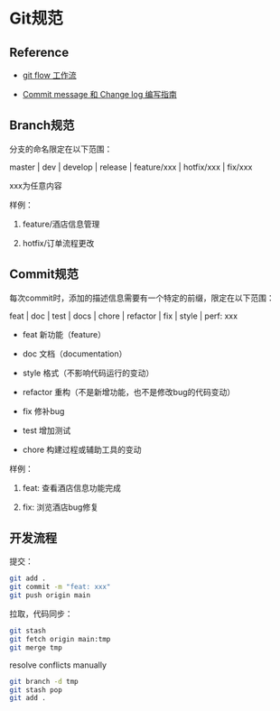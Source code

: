 # Git规范

## Reference

- [git flow 工作流](https://github.com/xirong/my-git/blob/master/git-workflow-tutorial.md#23-gitflow工作流)

- [Commit message 和 Change log 编写指南](http://www.ruanyifeng.com/blog/2016/01/commit_message_change_log.html)

## Branch规范

分支的命名限定在以下范围：

master | dev | develop | release | feature/xxx | hotfix/xxx | fix/xxx

xxx为任意内容

样例：

1. feature/酒店信息管理

2. hotfix/订单流程更改 

## Commit规范

每次commit时，添加的描述信息需要有一个特定的前缀，限定在以下范围：

feat | doc | test | docs | chore | refactor | fix | style | perf: xxx

- feat 新功能（feature）

- doc 文档（documentation）

- style 格式（不影响代码运行的变动）

- refactor 重构（不是新增功能，也不是修改bug的代码变动）

- fix 修补bug

- test 增加测试

- chore 构建过程或辅助工具的变动

样例：

1. feat: 查看酒店信息功能完成

2. fix: 浏览酒店bug修复

## 开发流程

提交：

```bash
git add .
git commit -m "feat: xxx"
git push origin main
```

拉取，代码同步：

```bash
git stash
git fetch origin main:tmp
git merge tmp
```

resolve conflicts manually

```bash
git branch -d tmp
git stash pop
git add .
```
